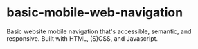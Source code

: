 # basic-mobile-web-navigation
Basic website mobile navigation that's accessible, semantic, and responsive. Built with HTML, (S)CSS, and Javascript.

